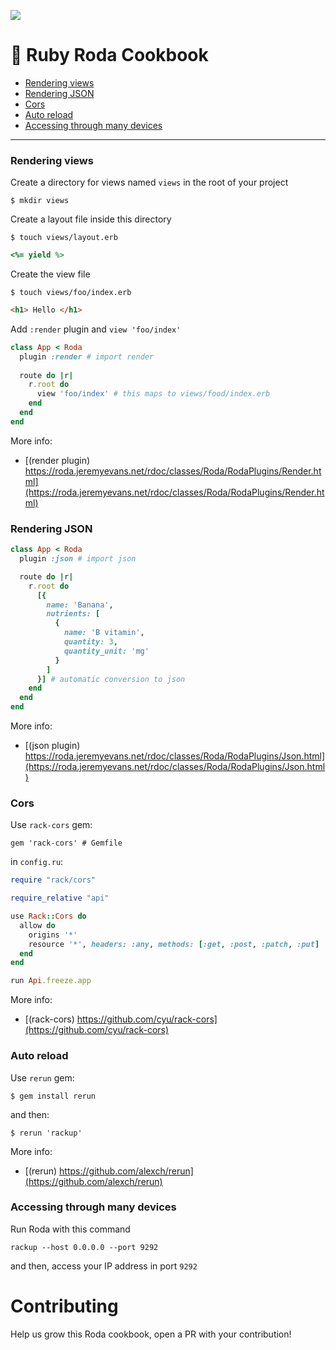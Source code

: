 ![](http://roda.jeremyevans.net/images/roda-logo.svg)

# 📖 Ruby Roda Cookbook

<div class="nav">
  <ul>
    <li><a href="#rendering-views">Rendering views</a></li>
    <li><a href="#rendering-json">Rendering JSON</a></li>
    <li><a href="#cors">Cors</a></li>
    <li><a href="#auto-reload">Auto reload</a></li>
    <li><a href="#accessing-through-many-devices">Accessing through many devices</a></li>
  </ul>
</div>

---

### Rendering views

Create a directory for views named `views` in the root of your project

```
$ mkdir views
```

Create a layout file inside this directory

```
$ touch views/layout.erb
```

```ruby
<%= yield %>
```

Create the view file

```
$ touch views/foo/index.erb
```

```html
<h1> Hello </h1>
```

Add `:render` plugin and `view 'foo/index'`

```ruby
class App < Roda                   
  plugin :render # import render             
                                 
  route do |r|                   
    r.root do                     
      view 'foo/index' # this maps to views/food/index.erb        
    end   
  end
end
```

More info: 

- [(render plugin) https://roda.jeremyevans.net/rdoc/classes/Roda/RodaPlugins/Render.html](https://roda.jeremyevans.net/rdoc/classes/Roda/RodaPlugins/Render.html)

### Rendering JSON

```ruby
class App < Roda                   
  plugin :json # import json             

  route do |r|                   
    r.root do                     
      [{
        name: 'Banana',
        nutrients: [
          {
            name: 'B vitamin',
            quantity: 3,
            quantity_unit: 'mg'
          }
        ]
      }] # automatic conversion to json
    end   
  end
end
```

More info: 

- [(json plugin) https://roda.jeremyevans.net/rdoc/classes/Roda/RodaPlugins/Json.html](https://roda.jeremyevans.net/rdoc/classes/Roda/RodaPlugins/Json.html)

### Cors

Use `rack-cors` gem:

```
gem 'rack-cors' # Gemfile
```

in `config.ru`:

```ruby
require "rack/cors"

require_relative "api"

use Rack::Cors do
  allow do
    origins '*'
    resource '*', headers: :any, methods: [:get, :post, :patch, :put]
  end
end

run Api.freeze.app
```

More info:

- [(rack-cors) https://github.com/cyu/rack-cors](https://github.com/cyu/rack-cors)

### Auto reload

Use `rerun` gem:

```
$ gem install rerun
```

and then:

```
$ rerun 'rackup'
```

More info:

- [(rerun) https://github.com/alexch/rerun](https://github.com/alexch/rerun)

### Accessing through many devices

Run Roda with this command

```
rackup --host 0.0.0.0 --port 9292
```

and then, access your IP address in port `9292`


# Contributing

Help us grow this Roda cookbook, open a PR with your contribution!
